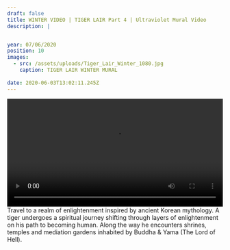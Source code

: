 ```yaml
---
draft: false
title: WINTER VIDEO | TIGER LAIR Part 4 | Ultraviolet Mural Video
description: |


year: 07/06/2020
position: 10
images:
  - src: /assets/uploads/Tiger_Lair_Winter_1080.jpg
    caption: TIGER LAIR WINTER MURAL    
  
date: 2020-06-03T13:02:11.245Z
---
```


<video width="100%" height="auto" controls>
  <source src="/assets/videos/TIGER_LAIR_Winter_Rob_Green.mp4" type="video/mp4">
</video>
Travel to a realm of enlightenment inspired by ancient Korean mythology. A tiger undergoes a spiritual journey shifting through layers of enlightenment on his path to becoming human. Along the way he encounters shrines, temples and mediation gardens inhabited by Buddha & Yama (The Lord of Hell).  